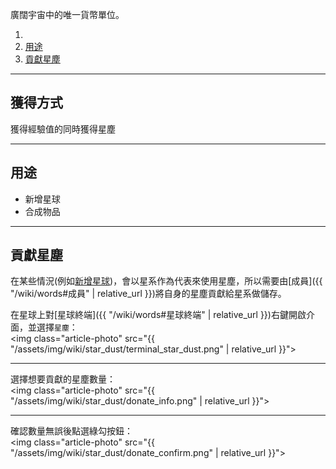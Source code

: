 
廣闊宇宙中的唯一貨幣單位。

<div class="article-content">
<ol>
    <li><a href="#獲得方式"></a></li>
    <li><a href="#用途">用途</a></li>
	<li><a href="#貢獻星塵">貢獻星塵</a></li>
</ol>
</div>

---

## 獲得方式

獲得經驗值的同時獲得星塵

---

## 用途

- 新增星球  
- 合成物品

---

## 貢獻星塵

在某些情況(例如[新增星球](/wiki/galaxy-manage-tutorial#新增星球))，會以星系作為代表來使用星塵，所以需要由[成員]({{ "/wiki/words#成員" | relative_url }})將自身的星塵貢獻給星系做儲存。

在星球上對[星球終端]({{ "/wiki/words#星球終端" | relative_url }})右鍵開啟介面，並選擇`星塵`：  
<img class="article-photo" src="{{ "/assets/img/wiki/star_dust/terminal_star_dust.png" | relative_url }}">

<hr class="sub">

選擇想要貢獻的星塵數量：  
<img class="article-photo" src="{{ "/assets/img/wiki/star_dust/donate_info.png" | relative_url }}">

<hr class="sub">

確認數量無誤後點選綠勾按鈕：  
<img class="article-photo" src="{{ "/assets/img/wiki/star_dust/donate_confirm.png" | relative_url }}">
